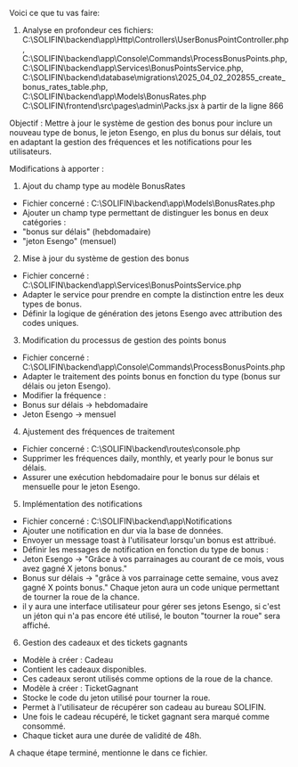 Voici ce que tu vas faire:

1. Analyse en profondeur ces fichiers: 
C:\SOLIFIN\backend\app\Http\Controllers\UserBonusPointController.php, 
C:\SOLIFIN\backend\app\Console\Commands\ProcessBonusPoints.php, 
C:\SOLIFIN\backend\app\Services\BonusPointsService.php, 
C:\SOLIFIN\backend\database\migrations\2025_04_02_202855_create_bonus_rates_table.php, 
C:\SOLIFIN\backend\app\Models\BonusRates.php
C:\SOLIFIN\frontend\src\pages\admin\Packs.jsx à partir de la ligne 866

Objectif :
Mettre à jour le système de gestion des bonus pour inclure un nouveau type de bonus, le jeton Esengo, en plus du bonus sur délais, tout en adaptant la gestion des fréquences et les notifications pour les utilisateurs.

Modifications à apporter :
1. Ajout du champ type au modèle BonusRates
- Fichier concerné : C:\SOLIFIN\backend\app\Models\BonusRates.php
- Ajouter un champ type permettant de distinguer les bonus en deux catégories :
- "bonus sur délais" (hebdomadaire)
- "jeton Esengo" (mensuel)
2. Mise à jour du système de gestion des bonus
- Fichier concerné : C:\SOLIFIN\backend\app\Services\BonusPointsService.php
- Adapter le service pour prendre en compte la distinction entre les deux types de bonus.
- Définir la logique de génération des jetons Esengo avec attribution des codes uniques.
3. Modification du processus de gestion des points bonus
- Fichier concerné : C:\SOLIFIN\backend\app\Console\Commands\ProcessBonusPoints.php
- Adapter le traitement des points bonus en fonction du type (bonus sur délais ou jeton Esengo).
- Modifier la fréquence :
- Bonus sur délais → hebdomadaire
- Jeton Esengo → mensuel
4. Ajustement des fréquences de traitement
- Fichier concerné : C:\SOLIFIN\backend\routes\console.php
- Supprimer les fréquences daily, monthly, et yearly pour le bonus sur délais.
- Assurer une exécution hebdomadaire pour le bonus sur délais et mensuelle pour le jeton Esengo.
5. Implémentation des notifications
- Fichier concerné : C:\SOLIFIN\backend\app\Notifications
- Ajouter une notification en dur via la base de données.
- Envoyer un message toast à l'utilisateur lorsqu'un bonus est attribué.
- Définir les messages de notification en fonction du type de bonus :
- Jeton Esengo → "Grâce à vos parrainages au courant de ce mois, vous avez gagné X jetons bonus."
- Bonus sur délais -> "grâce à vos parrainage cette semaine, vous avez gagné X points bonus."
Chaque jeton aura un code unique permettant de tourner la roue de la chance.
- il y aura une interface utilisateur pour gérer ses jetons Esengo, si c'est un jéton qui n'a pas encore été utilisé, le bouton "tourner la roue" sera affiché.
6. Gestion des cadeaux et des tickets gagnants
- Modèle à créer : Cadeau
- Contient les cadeaux disponibles.
- Ces cadeaux seront utilisés comme options de la roue de la chance.
- Modèle à créer : TicketGagnant
- Stocke le code du jeton utilisé pour tourner la roue.
- Permet à l'utilisateur de récupérer son cadeau au bureau SOLIFIN.
- Une fois le cadeau récupéré, le ticket gagnant sera marqué comme consommé.
- Chaque ticket aura une durée de validité de 48h.

A chaque étape terminé, mentionne le dans ce fichier.
